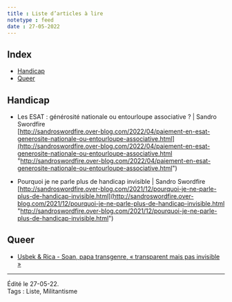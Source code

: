 ```yaml
---
title : Liste d’articles à lire
notetype : feed
date : 27-05-2022
---
```

## Index
<!-- TOC titleSize:2 tabSpaces:2 depthFrom:1 depthTo:3 withLinks:1 updateOnSave:1 orderedList:0 skip:1 title:0 charForUnorderedList:* -->
* [Handicap](#handicap)
* [Queer](#queer)
<!-- /TOC -->

## Handicap
- Les ESAT : générosité nationale ou entourloupe associative ? | Sandro Swordfire  
	[http://sandroswordfire.over-blog.com/2022/04/paiement-en-esat-generosite-nationale-ou-entourloupe-associative.html](http://sandroswordfire.over-blog.com/2022/04/paiement-en-esat-generosite-nationale-ou-entourloupe-associative.html "http://sandroswordfire.over-blog.com/2022/04/paiement-en-esat-generosite-nationale-ou-entourloupe-associative.html")

- Pourquoi je ne parle plus de handicap invisible | Sandro Swordfire  
	[http://sandroswordfire.over-blog.com/2021/12/pourquoi-je-ne-parle-plus-de-handicap-invisible.html](http://sandroswordfire.over-blog.com/2021/12/pourquoi-je-ne-parle-plus-de-handicap-invisible.html "http://sandroswordfire.over-blog.com/2021/12/pourquoi-je-ne-parle-plus-de-handicap-invisible.html")

## Queer
- [Usbek & Rica - Soan, papa transgenre, « transparent mais pas invisible »](https://usbeketrica.com/fr/article/soan-le-parcours-d-un-papa-transgenre-face-a-l-invisbilisation-de-la-transparentalite)

-----
Édité le 27-05-22.  
Tags : Liste, Militantisme

